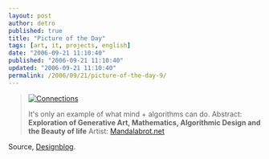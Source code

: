 ```yaml
---
layout: post
author: detro
published: true
title: "Picture of the Day"
tags: [art, it, projects, english]
date: "2006-09-21 11:10:40"
published: "2006-09-21 11:10:40"
updated: "2006-09-21 11:10:40"
permalink: /2006/09/21/picture-of-the-day-9/
---
```


<blockquote><a href="http://www.mandalabrot.net/delicious/intro.html"><img src="http://www.mandalabrot.net/delicious/finalimages/connect_intro.jpg" alt="Connections" /></a>

It's only an example of what mind + algorithms can do.
Abstract: <strong>Exploration of Generative Art, Mathematics, Algorithmic Design and the Beauty of life</strong>
Artist: <a href="http://www.mandalabrot.net/">Mandalabrot.net</a>
</blockquote>

Source, <a href="http://www.designerblog.it/post/248/la-statistica-creativa-di-mandalabrot">Designblog</a>.
